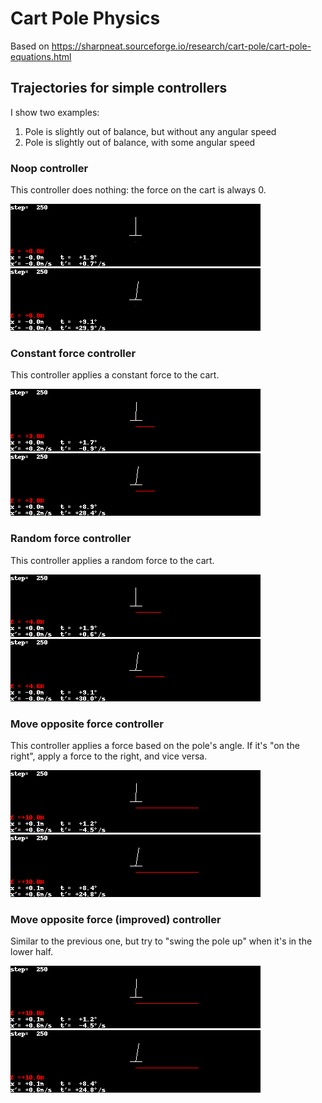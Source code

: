 # Cart Pole Physics

Based on https://sharpneat.sourceforge.io/research/cart-pole/cart-pole-equations.html

## Trajectories for simple controllers
I show two examples:

1. Pole is slightly out of balance, but without any angular speed
2. Pole is slightly out of balance, with some angular speed

### Noop controller
This controller does nothing: the force on the cart is always 0.

<img src="move_nothing.gif">
<img src="move_nothing2.gif">

### Constant force controller
This controller applies a constant force to the cart.

<img src="move_constant.gif">
<img src="move_constant2.gif">

### Random force controller
This controller applies a random force to the cart.

<img src="move_random.gif">
<img src="move_random2.gif">

### Move opposite force controller
This controller applies a force based on the pole's angle. If it's "on the
right", apply a force to the right, and vice versa.

<img src="move_opposite.gif">
<img src="move_opposite2.gif">

### Move opposite force (improved) controller
Similar to the previous one, but try to "swing the pole up" when it's in the
lower half.

<img src="move_opposite_upswing.gif">
<img src="move_opposite_upswing2.gif">

